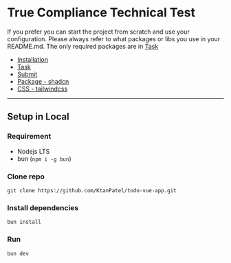 # True Compliance Technical Test
If you prefer you can start the project from scratch and use your configuration. Please always refer to what packages or libs you use in your README.md. The only required packages are in [Task](./TASK-DESCRIPTION.md)
- [Installation](./INSTALLATION.md)
- [Task](./TASK-DESCRIPTION.md)
- [Submit](./SUBMIT.md)
- [Package - shadcn](https://www.shadcn-vue.com/)
- [CSS - tailwindcss](https://tailwindcss.com/)

---------
Setup in Local
---------
### Requirement
- Nodejs LTS
- bun (`npm i -g bun`)

### Clone repo
`git clone https://github.com/KtanPatel/todo-vue-app.git`

### Install dependencies
`bun install`

### Run
`bun dev`
